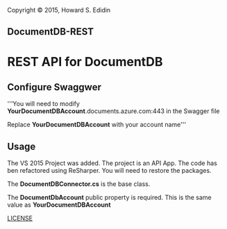 Copyright © 2015, Howard S. Edidin

## DocumentDB-REST
# REST API for DocumentDB #

## Configure Swaggwer ##

'''You will need to modify **YourDocumentDBAccount**.documents.azure.com:443 in the Swagger file

Replace **YourDocumentDBAccount** with your account name'''

## Usage ##

The VS 2015 Project was added. The project is an API App.  The code has ben refactored using ReSharper.
You will need to restore the packages. 

The **DocumentDBConnector.cs** is the base class. 

The **DocumentDbAccount** public property is required. This is the same value as **YourDocumentDBAccount**



[LICENSE](./LICENSE)
